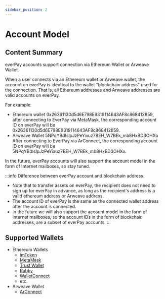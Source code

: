 ```yaml
---
sidebar_position: 2
---
```


# Account Model

## Content Summary

everPay accounts support connection via Ethereum Wallet or Arweave Wallet.

When a user connects via an Ethereum wallet or Arweave wallet, the account on everPay is identical to the wallet "blockchain address" used for the connection. That is, all Ethereum addresses and Arweave addresses are valid accounts on everPay.

For example:
* Ethereum wallet 0x26361130d5d6E798E9319114643AF8c868412859, after connecting to EverPay via MetaMask, the corresponding account ID on everPay will be 0x26361130d5d6E798E9319114643AF8c868412859.
* Arweave Wallet 5NPqYBdIsIpJzPeYixuz7BEH_W7BEk_mb8HxBD3OHXo After connecting to EverPay via ArConnect, the corresponding account ID on everPay will be 5NPqYBdIsIpJzPeYixuz7BEH_W7BEk_mb8HxBD3OHXo.

In the future, everPay accounts will also support the account model in the form of Internet mailboxes, so stay tuned.

:::info
Difference between everPay account and blockchain address.

* Note that to transfer assets on everPay, the recipient does not need to sign up for everPay in advance, as long as the recipient's address is a valid ethereum address or Arweave address.
* The account ID of everPay is the same as the connected wallet address after the account is connected.
* In the future we will also support the account model in the form of Internet mailboxes, so the account IDs in the form of blockchain addresses, are a subset of everPay accounts.
:::

## Supported Wallets
* Ethereum Wallets
  * [imToken](https://token.im/)
  * [MetaMask](https://metamask.io/)
  * [Trust Wallet](https://trustwallet.com/)
  * [Rabby](https://rabby.io/)
  * [WalletConnect](https://walletconnect.org/)
  * etc.
* Arweave Wallet
  * [ArConnect](https://arconnect.io/)